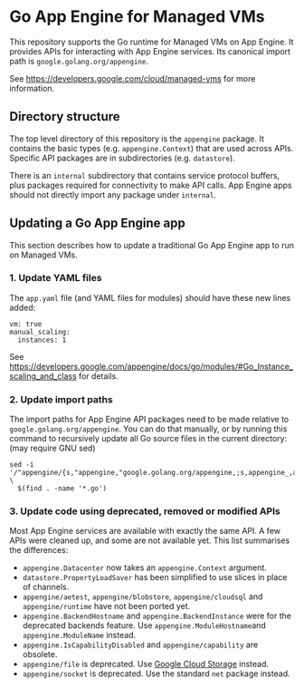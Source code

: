# Go App Engine for Managed VMs

This repository supports the Go runtime for Managed VMs on App Engine.
It provides APIs for interacting with App Engine services.
Its canonical import path is `google.golang.org/appengine`.

See https://developers.google.com/cloud/managed-vms
for more information.

## Directory structure
The top level directory of this repository is the `appengine` package. It
contains the
basic types (e.g. `appengine.Context`) that are used across APIs. Specific API
packages are in subdirectories (e.g. `datastore`).

There is an `internal` subdirectory that contains service protocol buffers,
plus packages required for connectivity to make API calls. App Engine apps
should not directly import any package under `internal`.

## Updating a Go App Engine app

This section describes how to update a traditional Go App Engine app to run on Managed VMs.

### 1. Update YAML files

The `app.yaml` file (and YAML files for modules) should have these new lines added:
```
vm: true
manual_scaling:
  instances: 1
```
See https://developers.google.com/appengine/docs/go/modules/#Go_Instance_scaling_and_class for details.

### 2. Update import paths

The import paths for App Engine API packages need to be made relative to `google.golang.org/appengine`.
You can do that manually, or by running this command to recursively update all Go source files in the current directory:
(may require GNU sed)
```
sed -i '/"appengine/{s,"appengine,"google.golang.org/appengine,;s,appengine_,appengine/,}' \
  $(find . -name '*.go')
```

### 3. Update code using deprecated, removed or modified APIs

Most App Engine services are available with exactly the same API.
A few APIs were cleaned up, and some are not available yet.
This list summarises the differences:

* `appengine.Datacenter` now takes an `appengine.Context` argument.
* `datastore.PropertyLoadSaver` has been simplified to use slices in place of channels.
* `appengine/aetest`, `appengine/blobstore`, `appengine/cloudsql`
  and `appengine/runtime` have not been ported yet.
* `appengine.BackendHostname` and `appengine.BackendInstance` were for the deprecated backends feature.
  Use `appengine.ModuleHostname`and `appengine.ModuleName` instead.
* `appengine.IsCapabilityDisabled` and `appengine/capability` are obsolete.
* `appengine/file` is deprecated. Use [Google Cloud Storage](https://code.google.com/p/google-api-go-client/wiki/GettingStarted) instead.
* `appengine/socket` is deprecated. Use the standard `net` package instead.
